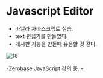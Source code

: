 # Javascript Editor

- 바닐라 자바스크립트 실습.
- text 편집기를 만들었다.
- 게시판 기능을 만들때 유용할 것 같다. 

![18](https://user-images.githubusercontent.com/110772094/212114112-d690c703-d7a0-4791-83cd-3932c02d8c07.PNG)

-Zerobase JavaScript 강의 중..-
